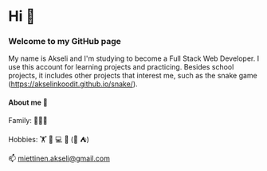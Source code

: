 # Hi 👋

### Welcome to my GitHub page 	

My name is Akseli and I'm studying to become a Full Stack Web Developer. I use this account for learning projects and practicing. Besides school projects, it includes other projects that interest me, such as the snake game (https://akselinkoodit.github.io/snake/). 

#### About me :blond_haired_person:
Family: :family_man_woman_girl:	

Hobbies: :weight_lifting:	:running:	:computer: :juggling_person:	  (:hiking_boot: :tent:)


📫 miettinen.akseli@gmail.com
